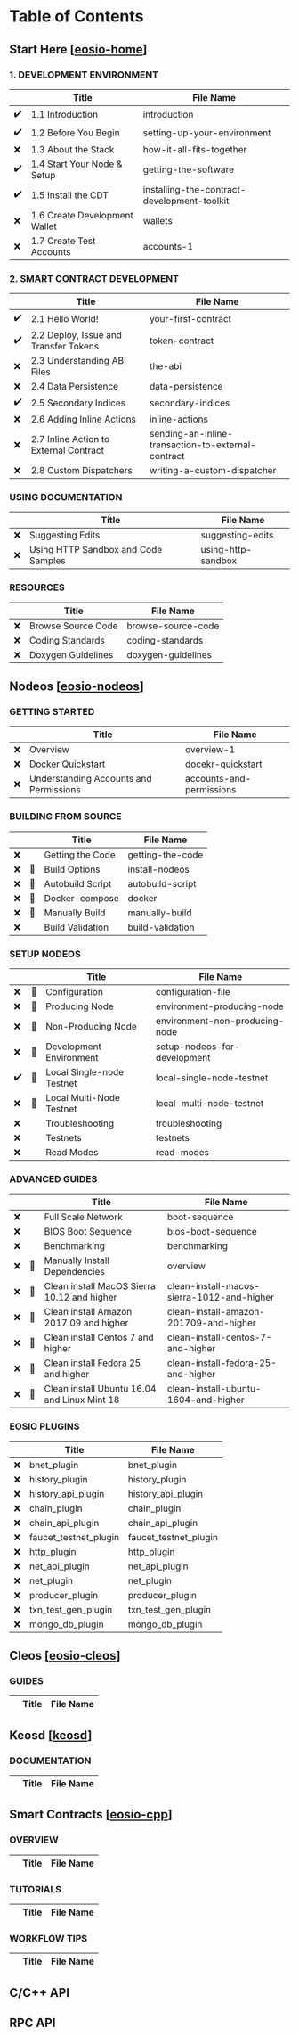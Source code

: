 # Table of Contents

## Start Here [[eosio-home](https://developers.eos.io/eosio-home/docs)]

### 1. DEVELOPMENT ENVIRONMENT

| |Title|File Name|
|-|-----|---------|
|️:heavy_check_mark:|1.1 Introduction|introduction|
|:heavy_check_mark:|1.2 Before You Begin|setting-up-your-environment|
|:x:|1.3 About the Stack|how-it-all-fits-together|
|️:heavy_check_mark:|1.4 Start Your Node & Setup|getting-the-software|
|️:heavy_check_mark:|1.5 Install the CDT|installing-the-contract-development-toolkit|
|:x:|1.6 Create Development Wallet|wallets|
|:x:|1.7 Create Test Accounts|accounts-1|

### 2. SMART CONTRACT DEVELOPMENT

| |Title|File Name|
|-|-----|---------|
|:heavy_check_mark:|2.1 Hello World!|your-first-contract|your-first-contract|
|:heavy_check_mark:|2.2 Deploy, Issue and Transfer Tokens|token-contract|
|:x:|2.3 Understanding ABI Files|the-abi|
|:x:|2.4 Data Persistence|data-persistence|
|:heavy_check_mark:|2.5 Secondary Indices|secondary-indices|
|:x:|2.6 Adding Inline Actions|inline-actions|
|:x:|2.7 Inline Action to External Contract|sending-an-inline-transaction-to-external-contract|
|:x:|2.8 Custom Dispatchers|writing-a-custom-dispatcher|

### USING DOCUMENTATION

| |Title|File Name|
|-|-----|---------|
|:x:|Suggesting Edits|suggesting-edits|
|:x:|Using HTTP Sandbox and Code Samples|using-http-sandbox|

### RESOURCES

| |Title|File Name|
|-|-----|---------|
|:x:|Browse Source Code|browse-source-code|
|:x:|Coding Standards|coding-standards|
|:x:|Doxygen Guidelines|doxygen-guidelines|

## Nodeos [[eosio-nodeos](https://developers.eos.io/eosio-nodeos/docs)]

### GETTING STARTED

| |Title|File Name|
|-|-----|---------|
|:x:|Overview|overview-1|
|:x:|Docker Quickstart|docekr-quickstart|
|:x:|Understanding Accounts and Permissions|accounts-and-permissions|

### BUILDING FROM SOURCE

| | |Title|File Name|
|-|-|-----|---------|
|:x:||Getting the Code|getting-the-code|
|:x:|:file_folder:|Build Options|install-nodeos|
|:x:|:page_facing_up:|Autobuild Script|autobuild-script|
|:x:|:page_facing_up:|Docker-compose|docker|
|:x:|:page_facing_up:|Manually Build|manually-build|
|:x:||Build Validation|build-validation|

### SETUP NODEOS

| | |Title|File Name|
|-|-|-----|---------|
|:x:|:file_folder:|Configuration|configuration-file|
|:x:|:page_facing_up:|Producing Node|environment-producing-node|
|:x:|:page_facing_up:|Non-Producing Node|environment-non-producing-node|
|:x:|:file_folder:|Development Environment|setup-nodeos-for-development|
|:heavy_check_mark:|:page_facing_up:|Local Single-node Testnet|local-single-node-testnet|
|:x:|:page_facing_up:|Local Multi-Node Testnet|local-multi-node-testnet|
|:x:||Troubleshooting|troubleshooting|
|:x:||Testnets|testnets|
|:x:||Read Modes|read-modes|

### ADVANCED GUIDES

| | |Title|File Name|
|-|-|-----|---------|
|:x:||Full Scale Network|boot-sequence|
|:x:||BIOS Boot Sequence|bios-boot-sequence|
|:x:||Benchmarking|benchmarking|
|:x:|:file_folder:|Manually Install Dependencies|overview|
|:x:|:page_facing_up:|Clean install MacOS Sierra 10.12 and higher|clean-install-macos-sierra-1012-and-higher|
|:x:|:page_facing_up:|Clean install Amazon 2017.09 and higher|clean-install-amazon-201709-and-higher|
|:x:|:page_facing_up:|Clean install Centos 7 and higher|clean-install-centos-7-and-higher|
|:x:|:page_facing_up:|Clean install Fedora 25 and higher|clean-install-fedora-25-and-higher|
|:x:|:page_facing_up:|Clean install Ubuntu 16.04 and Linux Mint 18|clean-install-ubuntu-1604-and-higher|

### EOSIO PLUGINS

| |Title|File Name|
|-|-----|---------|
|:x:|bnet_plugin|bnet_plugin|
|:x:|history_plugin|history_plugin|
|:x:|history_api_plugin|history_api_plugin|
|:x:|chain_plugin|chain_plugin|
|:x:|chain_api_plugin|chain_api_plugin|
|:x:|faucet_testnet_plugin|faucet_testnet_plugin|
|:x:|http_plugin|http_plugin|
|:x:|net_api_plugin|net_api_plugin|
|:x:|net_plugin|net_plugin|
|:x:|producer_plugin|producer_plugin|
|:x:|txn_test_gen_plugin|txn_test_gen_plugin|
|:x:|mongo_db_plugin|mongo_db_plugin|

## Cleos [[eosio-cleos](https://developers.eos.io/eosio-cleos/docs)]

### GUIDES

| |Title|File Name|
|-|-----|---------|

## Keosd [[keosd](https://developers.eos.io/keosd/docs)]

### DOCUMENTATION

| |Title|File Name|
|-|-----|---------|

## Smart Contracts [[eosio-cpp](https://developers.eos.io/eosio-cpp/docs)]

### OVERVIEW

| |Title|File Name|
|-|-----|---------|

### TUTORIALS

| |Title|File Name|
|-|-----|---------|

### WORKFLOW TIPS

| |Title|File Name|
|-|-----|---------|

## C/C++ API

## RPC API
